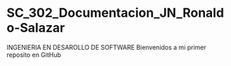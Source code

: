 # SC_302_Documentacion_JN_Ronaldo-Salazar
INGENIERIA EN DESAROLLO DE SOFTWARE
Bienvenidos a mi primer reposito en GitHub
